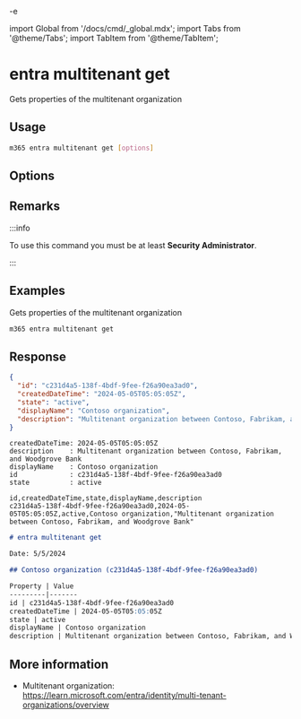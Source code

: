 -e <!-- DISCLAIMER: All secrets, passwords, and sensitive values in this document are examples only and not real credentials. -->

import Global from '/docs/cmd/_global.mdx';
import Tabs from '@theme/Tabs';
import TabItem from '@theme/TabItem';

# entra multitenant get

Gets properties of the multitenant organization

## Usage

```sh
m365 entra multitenant get [options]
```

## Options

<Global />

## Remarks

:::info

To use this command you must be at least **Security Administrator**.

:::

## Examples

Gets properties of the multitenant organization

```sh
m365 entra multitenant get
```

## Response

<Tabs>
  <TabItem value="JSON">

  ```json
  {
    "id": "c231d4a5-138f-4bdf-9fee-f26a90ea3ad0",
    "createdDateTime": "2024-05-05T05:05:05Z",
    "state": "active",
    "displayName": "Contoso organization",
    "description": "Multitenant organization between Contoso, Fabrikam, and Woodgrove Bank"
  }
  ```

  </TabItem>
  <TabItem value="Text">

  ```text
  createdDateTime: 2024-05-05T05:05:05Z
  description    : Multitenant organization between Contoso, Fabrikam, and Woodgrove Bank
  displayName    : Contoso organization
  id             : c231d4a5-138f-4bdf-9fee-f26a90ea3ad0
  state          : active
  ```

  </TabItem>
  <TabItem value="CSV">

  ```csv
  id,createdDateTime,state,displayName,description
  c231d4a5-138f-4bdf-9fee-f26a90ea3ad0,2024-05-05T05:05:05Z,active,Contoso organization,"Multitenant organization between Contoso, Fabrikam, and Woodgrove Bank"
  ```

  </TabItem>
  <TabItem value="Markdown">

  ```md
  # entra multitenant get

  Date: 5/5/2024

  ## Contoso organization (c231d4a5-138f-4bdf-9fee-f26a90ea3ad0)

  Property | Value
  ---------|-------
  id | c231d4a5-138f-4bdf-9fee-f26a90ea3ad0
  createdDateTime | 2024-05-05T05:05:05Z
  state | active
  displayName | Contoso organization
  description | Multitenant organization between Contoso, Fabrikam, and Woodgrove Bank
  ```

  </TabItem>
</Tabs>

## More information

- Multitenant organization: https://learn.microsoft.com/entra/identity/multi-tenant-organizations/overview
